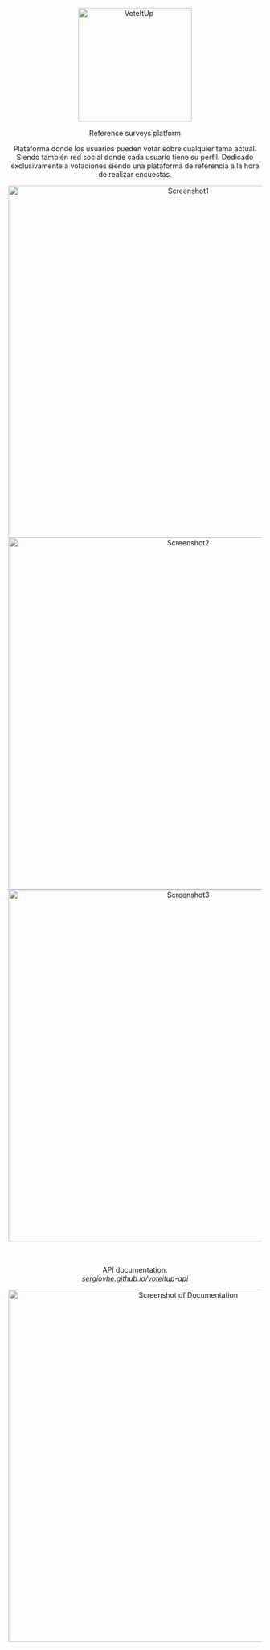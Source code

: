 <p align="center">
  <img src="https://raw.githubusercontent.com/sergiovhe/voteitup/master/Img/logo.png" alt="VoteItUp" width="226">
  <br>
</p>

<p align="center">Reference surveys platform</p>

<p align="center">Plataforma donde los usuarios pueden votar sobre cualquier tema actual. Siendo también red social donde cada usuario tiene su perfil.
Dedicado exclusivamente a votaciones siendo una plataforma de referencia a la hora de realizar encuestas.</p>

<p align="center">
  <img src="https://raw.githubusercontent.com/sergiovhe/voteitup/master/Img/screenshot-1.png" alt="Screenshot1" width="700">
  <img src="https://raw.githubusercontent.com/sergiovhe/voteitup/master/Img/screenshot-2.png" alt="Screenshot2" width="700">
  <img src="https://raw.githubusercontent.com/sergiovhe/voteitup/master/Img/screenshot-3.png" alt="Screenshot3" width="700">
  <br><br><br>
</p>

<p align="center">API documentation:<br><em><a href="https://sergiovhe.github.io/voteitup-api/">sergiovhe.github.io/voteitup-api</a></em></p>

<p align="center"><img src="https://raw.githubusercontent.com/sergiovhe/voteitup/master/Img/screenshot-docs.png" width=700 alt="Screenshot of Documentation"></p>